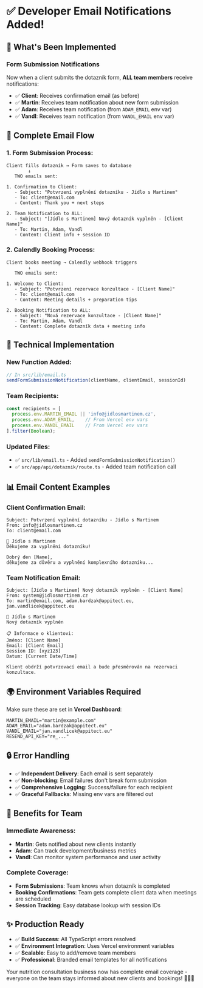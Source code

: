 # ✅ Developer Email Notifications Added!

## 🎉 What's Been Implemented

### **Form Submission Notifications**
Now when a client submits the dotazník form, **ALL team members** receive notifications:

- ✅ **Client**: Receives confirmation email (as before)
- ✅ **Martin**: Receives team notification about new form submission
- ✅ **Adam**: Receives team notification (from `ADAM_EMAIL` env var)
- ✅ **Vandl**: Receives team notification (from `VANDL_EMAIL` env var)

## 📧 Complete Email Flow

### **1. Form Submission Process:**
```
Client fills dotazník → Form saves to database
        ↓
   TWO emails sent:
   
1. Confirmation to Client:
   - Subject: "Potvrzení vyplnění dotazníku - Jídlo s Martinem"
   - To: client@email.com
   - Content: Thank you + next steps

2. Team Notification to ALL:
   - Subject: "[Jídlo s Martinem] Nový dotazník vyplněn - [Client Name]"
   - To: Martin, Adam, Vandl
   - Content: Client info + session ID
```

### **2. Calendly Booking Process:**
```
Client books meeting → Calendly webhook triggers
        ↓
   TWO emails sent:

1. Welcome to Client:
   - Subject: "Potvrzení rezervace konzultace - [Client Name]"
   - To: client@email.com
   - Content: Meeting details + preparation tips

2. Booking Notification to ALL:
   - Subject: "Nová rezervace konzultace - [Client Name]"
   - To: Martin, Adam, Vandl
   - Content: Complete dotazník data + meeting info
```

## 🔧 Technical Implementation

### **New Function Added:**
```typescript
// In src/lib/email.ts
sendFormSubmissionNotification(clientName, clientEmail, sessionId)
```

### **Team Recipients:**
```typescript
const recipients = [
  process.env.MARTIN_EMAIL || 'info@jidlosmartinem.cz',
  process.env.ADAM_EMAIL,    // From Vercel env vars
  process.env.VANDL_EMAIL    // From Vercel env vars
].filter(Boolean);
```

### **Updated Files:**
- ✅ `src/lib/email.ts` - Added `sendFormSubmissionNotification()`
- ✅ `src/app/api/dotaznik/route.ts` - Added team notification call

## 📊 Email Content Examples

### **Client Confirmation Email:**
```
Subject: Potvrzení vyplnění dotazníku - Jídlo s Martinem
From: info@jidlosmartinem.cz
To: client@email.com

🥗 Jídlo s Martinem
Děkujeme za vyplnění dotazníku!

Dobrý den [Name],
děkujeme za důvěru a vyplnění komplexního dotazníku...
```

### **Team Notification Email:**
```
Subject: [Jídlo s Martinem] Nový dotazník vyplněn - [Client Name]
From: system@jidlosmartinem.cz
To: martin@email.com, adam.bardzak@appitect.eu, jan.vandlicek@appitect.eu

🥗 Jídlo s Martinem
Nový dotazník vyplněn

📋 Informace o klientovi:
Jméno: [Client Name]
Email: [Client Email]
Session ID: [xyz123]
Datum: [Current Date/Time]

Klient obdrží potvrzovací email a bude přesměrován na rezervaci konzultace.
```

## 🌍 Environment Variables Required

Make sure these are set in **Vercel Dashboard**:
```env
MARTIN_EMAIL="martin@example.com"
ADAM_EMAIL="adam.bardzak@appitect.eu"
VANDL_EMAIL="jan.vandlicek@appitect.eu"
RESEND_API_KEY="re_..."
```

## 🔒 Error Handling

- ✅ **Independent Delivery**: Each email is sent separately
- ✅ **Non-blocking**: Email failures don't break form submission
- ✅ **Comprehensive Logging**: Success/failure for each recipient
- ✅ **Graceful Fallbacks**: Missing env vars are filtered out

## 🚀 Benefits for Team

### **Immediate Awareness:**
- **Martin**: Gets notified about new clients instantly
- **Adam**: Can track development/business metrics
- **Vandl**: Can monitor system performance and user activity

### **Complete Coverage:**
- **Form Submissions**: Team knows when dotazník is completed
- **Booking Confirmations**: Team gets complete client data when meetings are scheduled
- **Session Tracking**: Easy database lookup with session IDs

## ✨ Production Ready

- ✅ **Build Success**: All TypeScript errors resolved
- ✅ **Environment Integration**: Uses Vercel environment variables
- ✅ **Scalable**: Easy to add/remove team members
- ✅ **Professional**: Branded email templates for all notifications

Your nutrition consultation business now has complete email coverage - everyone on the team stays informed about new clients and bookings! 🎉📧✨
